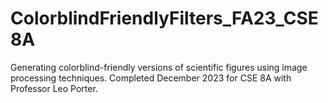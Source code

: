 # ColorblindFriendlyFilters_FA23_CSE8A
Generating colorblind-friendly versions of scientific figures using image processing techniques. Completed December 2023 for CSE 8A with Professor Leo Porter.
